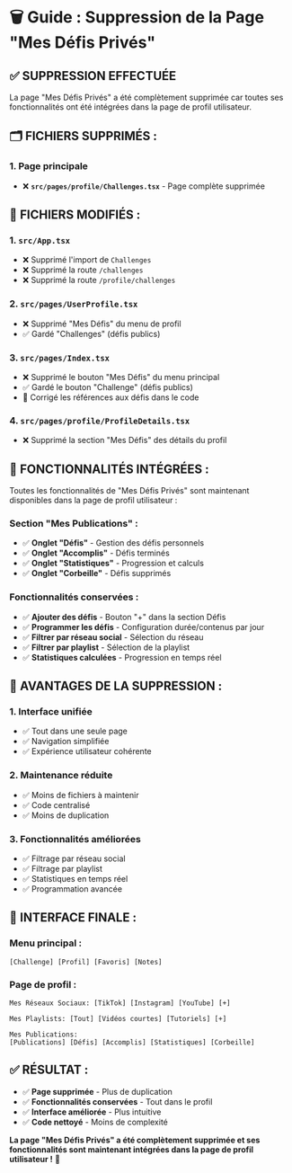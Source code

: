 # 🗑️ Guide : Suppression de la Page "Mes Défis Privés"

## ✅ **SUPPRESSION EFFECTUÉE**

La page "Mes Défis Privés" a été complètement supprimée car toutes ses fonctionnalités ont été intégrées dans la page de profil utilisateur.

## 🗂️ **FICHIERS SUPPRIMÉS :**

### **1. Page principale**
- ❌ **`src/pages/profile/Challenges.tsx`** - Page complète supprimée

## 🔧 **FICHIERS MODIFIÉS :**

### **1. `src/App.tsx`**
- ❌ Supprimé l'import de `Challenges`
- ❌ Supprimé la route `/challenges`
- ❌ Supprimé la route `/profile/challenges`

### **2. `src/pages/UserProfile.tsx`**
- ❌ Supprimé "Mes Défis" du menu de profil
- ✅ Gardé "Challenges" (défis publics)

### **3. `src/pages/Index.tsx`**
- ❌ Supprimé le bouton "Mes Défis" du menu principal
- ✅ Gardé le bouton "Challenge" (défis publics)
- 🔧 Corrigé les références aux défis dans le code

### **4. `src/pages/profile/ProfileDetails.tsx`**
- ❌ Supprimé la section "Mes Défis" des détails du profil

## 🎯 **FONCTIONNALITÉS INTÉGRÉES :**

Toutes les fonctionnalités de "Mes Défis Privés" sont maintenant disponibles dans la page de profil utilisateur :

### **Section "Mes Publications" :**
- ✅ **Onglet "Défis"** - Gestion des défis personnels
- ✅ **Onglet "Accomplis"** - Défis terminés
- ✅ **Onglet "Statistiques"** - Progression et calculs
- ✅ **Onglet "Corbeille"** - Défis supprimés

### **Fonctionnalités conservées :**
- ✅ **Ajouter des défis** - Bouton "+" dans la section Défis
- ✅ **Programmer les défis** - Configuration durée/contenus par jour
- ✅ **Filtrer par réseau social** - Sélection du réseau
- ✅ **Filtrer par playlist** - Sélection de la playlist
- ✅ **Statistiques calculées** - Progression en temps réel

## 🚀 **AVANTAGES DE LA SUPPRESSION :**

### **1. Interface unifiée**
- ✅ Tout dans une seule page
- ✅ Navigation simplifiée
- ✅ Expérience utilisateur cohérente

### **2. Maintenance réduite**
- ✅ Moins de fichiers à maintenir
- ✅ Code centralisé
- ✅ Moins de duplication

### **3. Fonctionnalités améliorées**
- ✅ Filtrage par réseau social
- ✅ Filtrage par playlist
- ✅ Statistiques en temps réel
- ✅ Programmation avancée

## 📱 **INTERFACE FINALE :**

### **Menu principal :**
```
[Challenge] [Profil] [Favoris] [Notes]
```

### **Page de profil :**
```
Mes Réseaux Sociaux: [TikTok] [Instagram] [YouTube] [+]

Mes Playlists: [Tout] [Vidéos courtes] [Tutoriels] [+]

Mes Publications:
[Publications] [Défis] [Accomplis] [Statistiques] [Corbeille]
```

## ✅ **RÉSULTAT :**

- ✅ **Page supprimée** - Plus de duplication
- ✅ **Fonctionnalités conservées** - Tout dans le profil
- ✅ **Interface améliorée** - Plus intuitive
- ✅ **Code nettoyé** - Moins de complexité

**La page "Mes Défis Privés" a été complètement supprimée et ses fonctionnalités sont maintenant intégrées dans la page de profil utilisateur !** 🎉
